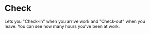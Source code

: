 # Check
Lets you "Check-in" when you arrive work and "Check-out" when you leave. You can see how many hours you've been at work.
